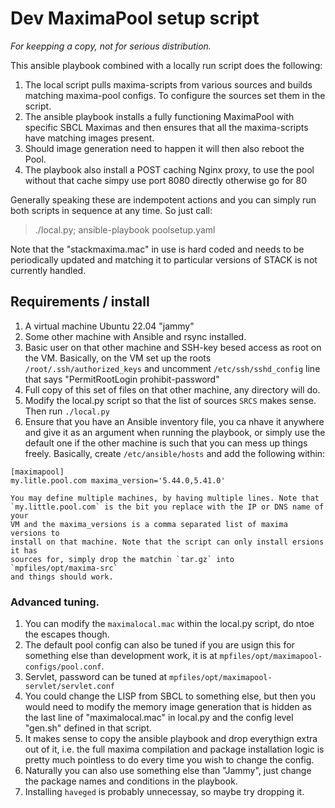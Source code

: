 # Dev MaximaPool setup script

*For keepping a copy, not for serious distribution.*

This ansible playbook combined with a locally run script does the following:

 1. The local script pulls maxima-scripts from various sources and builds matching
    maxima-pool configs. To configure the sources set them in the script.
 2. The ansible playbook installs a fully functioning MaximaPool with specific SBCL 
    Maximas and then ensures that all the maxima-scripts have matching images 
    present.
 3. Should image generation need to happen it will then also reboot the Pool.
 4. The playbook also install a POST caching Nginx proxy, to use the pool without
    that cache simpy use port 8080 directly otherwise go for 80


Generally speaking these are indempotent actions and you can simply run both 
scripts in sequence at any time. So just call:

 > ./local.py; ansible-playbook poolsetup.yaml

Note that the "stackmaxima.mac" in use is hard coded and needs to be periodically
updated and matching it to particular versions of STACK is not currently handled.



## Requirements / install

 1. A virtual machine Ubuntu 22.04 "jammy"
 2. Some other machine with Ansible and rsync installed.
 3. Basic user on that other machine and SSH-key besed access as root on the VM.
    Basically, on the VM set up the roots `/root/.ssh/authorized_keys` and uncomment
    `/etc/ssh/sshd_config` line that says "PermitRootLogin prohibit-password"
 4. Full copy of this set of files on that other machine, any directory will do.
 5. Modify the local.py script so that the list of sources `SRCS` makes sense. 
    Then run `./local.py`
 6. Ensure that you have an Ansible inventory file, you ca nhave it anywhere and
    give it as an argument when running the playbook, or simply use the default one
    if the other machine is such that you can mess up things freely. Basically,
    create `/etc/ansible/hosts` and add the following within:

```
[maximapool]
my.litle.pool.com maxima_version='5.44.0,5.41.0' 
```
    
    You may define multiple machines, by having multiple lines. Note that
    `my.little.pool.com` is the bit you replace with the IP or DNS name of your
    VM and the maxima_versions is a comma separated list of maxima versions to
    install on that machine. Note that the script can only install ersions it has
    sources for, simply drop the matchin `tar.gz` into `mpfiles/opt/maxima-src` 
    and things should work.

### Advanced tuning.

 1. You can modify the `maximalocal.mac` within the local.py script, do ntoe the 
    escapes though.
 2. The default pool config can also be tuned if you are usign this for something
    else than development work, it is at `mpfiles/opt/maximapool-configs/pool.conf`.
 3. Servlet, password can be tuned at `mpfiles/opt/maximapool-servlet/servlet.conf`
 4. You could change the LISP from SBCL to something else, but then you would need
    to modify the memory image generation that is hidden as the last line of 
    "maximalocal.mac" in local.py and the config level "gen.sh" defined in that
    script.
 5. It makes sense to copy the ansible playbook and drop everythign extra out of it,
    i.e. the full maxima compilation and package installation logic is pretty much
    pointless to do every time you wish to change the config.
 6. Naturally you can also use something else than "Jammy", just change the package
    names and conditions in the playbook.
 7. Installing `haveged` is probably unnecessay, so maybe try dropping it.